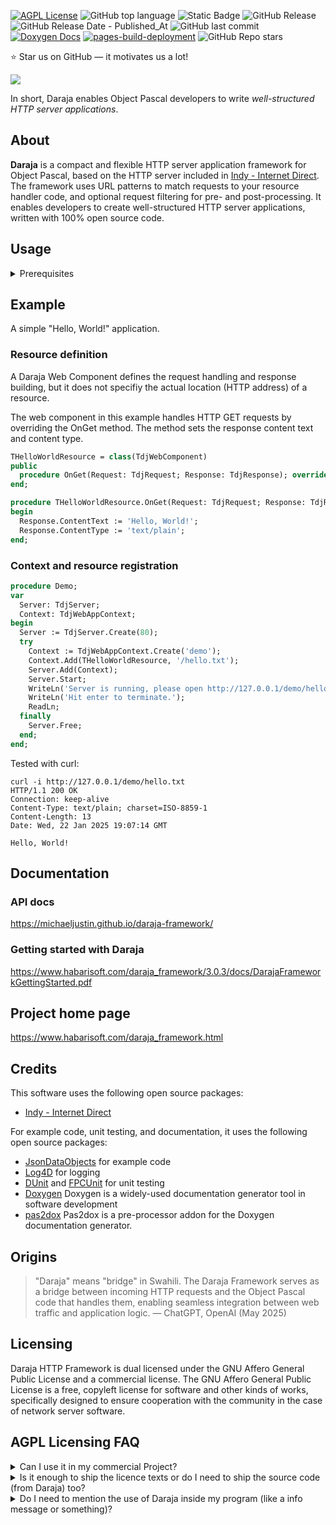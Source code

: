 [![AGPL License](https://img.shields.io/badge/license-AGPL-blue.svg)](http://www.gnu.org/licenses/agpl-3.0)
![GitHub top language](https://img.shields.io/github/languages/top/michaelJustin/daraja-framework)
![Static Badge](https://img.shields.io/badge/OS-Windows-blue)
![GitHub Release](https://img.shields.io/github/v/release/michaelJustin/daraja-framework)
![GitHub Release Date - Published_At](https://img.shields.io/github/release-date/michaelJustin/daraja-framework)
![GitHub last commit](https://img.shields.io/github/last-commit/michaelJustin/daraja-framework)
[![Doxygen Docs](https://github.com/michaelJustin/daraja-framework/actions/workflows/doxygen.yml/badge.svg)](https://github.com/michaelJustin/daraja-framework/actions/workflows/doxygen.yml)
[![pages-build-deployment](https://github.com/michaelJustin/daraja-framework/actions/workflows/pages/pages-build-deployment/badge.svg)](https://github.com/michaelJustin/daraja-framework/actions/workflows/pages/pages-build-deployment)
![GitHub Repo stars](https://img.shields.io/github/stars/michaelJustin/daraja-framework?style=flat)

⭐ Star us on GitHub — it motivates us a lot!

![](https://www.habarisoft.com/images/daraja_logo_landscape_2016_3.png)

In short, Daraja enables Object Pascal developers to write *well-structured HTTP server applications*.

## About

__Daraja__ is a compact and flexible HTTP server application framework for Object Pascal, based on the HTTP server included in [Indy - Internet Direct](https://github.com/IndySockets/Indy). The framework uses URL patterns to match requests to your resource handler code, and optional request filtering for pre- and post-processing. It enables developers to create well-structured HTTP server applications, written with 100% open source code.

## Usage

<details>
<summary>Prerequisites</summary>

The minimum requirements are:

 - Delphi 2009 or higher _or_
 - Lazarus 3.x / Free Pascal 3.2.x
 - [Indy - Internet Direct](https://github.com/IndySockets/Indy) 10.6.2 or 10.6.3

  Optional requirements for some code examples and logging:
 - [JsonDataObjects](https://github.com/ahausladen/JsonDataObjects)
 - [Log4D](http://sourceforge.net/projects/log4d/)
  
</details>

## Example

A simple "Hello, World!" application.

### Resource definition
A Daraja Web Component defines the request handling and response building, but it does not specifiy the actual location (HTTP address) of a resource.

The web component in this example handles HTTP GET requests by overriding the OnGet method. The method sets the response content text and content type.

```Pascal
THelloWorldResource = class(TdjWebComponent)
public
  procedure OnGet(Request: TdjRequest; Response: TdjResponse); override;
end;

procedure THelloWorldResource.OnGet(Request: TdjRequest; Response: TdjResponse);
begin
  Response.ContentText := 'Hello, World!';
  Response.ContentType := 'text/plain';
end;
```

### Context and resource registration

```Pascal
procedure Demo;
var
  Server: TdjServer;
  Context: TdjWebAppContext;
begin
  Server := TdjServer.Create(80);
  try
    Context := TdjWebAppContext.Create('demo');
    Context.Add(THelloWorldResource, '/hello.txt');
    Server.Add(Context);
    Server.Start;
    WriteLn('Server is running, please open http://127.0.0.1/demo/hello.txt');
    WriteLn('Hit enter to terminate.');
    ReadLn;
  finally
    Server.Free;
  end;
end;
```

Tested with curl:

```Console
curl -i http://127.0.0.1/demo/hello.txt
HTTP/1.1 200 OK
Connection: keep-alive
Content-Type: text/plain; charset=ISO-8859-1
Content-Length: 13
Date: Wed, 22 Jan 2025 19:07:14 GMT

Hello, World!
```

## Documentation

### API docs

https://michaeljustin.github.io/daraja-framework/

### Getting started with Daraja

https://www.habarisoft.com/daraja_framework/3.0.3/docs/DarajaFrameworkGettingStarted.pdf

## Project home page

https://www.habarisoft.com/daraja_framework.html

## Credits

This software uses the following open source packages:

- [Indy - Internet Direct](https://github.com/IndySockets/Indy)

For example code, unit testing, and documentation, it uses the following open source packages:

- [JsonDataObjects](https://github.com/ahausladen/JsonDataObjects) for example code
- [Log4D](http://sourceforge.net/projects/log4d/) for logging
- [DUnit](https://dunit.sourceforge.net/) and [FPCUnit](https://wiki.freepascal.org/fpcunit) for unit testing
- [Doxygen](https://www.doxygen.nl/) Doxygen is a widely-used documentation generator tool in software development
- [pas2dox](http://pas2dox.sourceforge.net) Pas2dox is a pre-processor addon for the Doxygen documentation generator.

## Origins

> "Daraja" means "bridge" in Swahili. The Daraja Framework serves as a bridge between incoming HTTP requests and the Object Pascal code that handles them, enabling seamless integration between web traffic and application logic.
> — ChatGPT, OpenAI (May 2025)

## Licensing

Daraja HTTP Framework is dual licensed under the GNU Affero General Public License and a commercial license. The GNU Affero General Public License is a free, copyleft license for software and other kinds of works, specifically designed to ensure cooperation with the community in the case of network server software.

## AGPL Licensing FAQ

<details>
<summary>Can I use it in my commercial Project?</summary>
Yes, if you open source your whole project (thus also AGPL it) otherwise no.
</details>

<details>
<summary>Is it enough to ship the licence texts or do I need to ship the source code (from Daraja) too?</summary>
You have to supply the whole sourcecode of everything - but a download link should suffice.
</details>

<details>
<summary>Do I need to mention the use of Daraja inside my program (like a info message or something)?</summary>
No.
</details>
